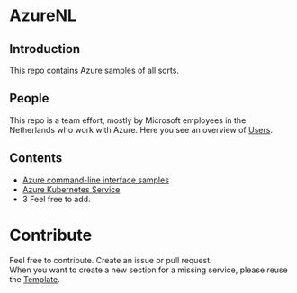 # AzureNL  

## Introduction
This repo contains Azure samples of all sorts. 

## People
This repo is a team effort, mostly by Microsoft employees in the Netherlands who work with Azure. Here you see an overview of [Users](./users.md).

## Contents
* [Azure command-line interface samples](./az_cli.md)
* [Azure Kubernetes Service](./aks/README.md)
* 3
Feel free to add.

# Contribute
Feel free to contribute. Create an issue or pull request.  
When you want to create a new section for a missing service, please reuse the [Template](./_template).
